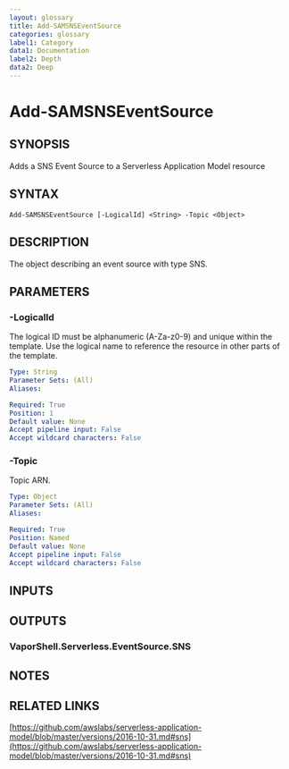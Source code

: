 ```yaml
---
layout: glossary
title: Add-SAMSNSEventSource
categories: glossary
label1: Category
data1: Documentation
label2: Depth
data2: Deep
---
```


# Add-SAMSNSEventSource

## SYNOPSIS
Adds a SNS Event Source to a Serverless Application Model resource

## SYNTAX

```
Add-SAMSNSEventSource [-LogicalId] <String> -Topic <Object>
```

## DESCRIPTION
The object describing an event source with type SNS.

## PARAMETERS

### -LogicalId
The logical ID must be alphanumeric (A-Za-z0-9) and unique within the template.
Use the logical name to reference the resource in other parts of the template.

```yaml
Type: String
Parameter Sets: (All)
Aliases: 

Required: True
Position: 1
Default value: None
Accept pipeline input: False
Accept wildcard characters: False
```

### -Topic
Topic ARN.

```yaml
Type: Object
Parameter Sets: (All)
Aliases: 

Required: True
Position: Named
Default value: None
Accept pipeline input: False
Accept wildcard characters: False
```

## INPUTS

## OUTPUTS

### VaporShell.Serverless.EventSource.SNS

## NOTES

## RELATED LINKS

[https://github.com/awslabs/serverless-application-model/blob/master/versions/2016-10-31.md#sns](https://github.com/awslabs/serverless-application-model/blob/master/versions/2016-10-31.md#sns)


